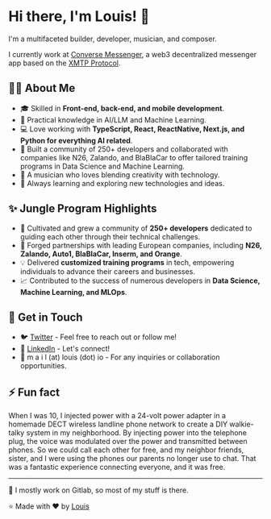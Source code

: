 # Hi there, I'm Louis! 👋

I'm a multifaceted builder, developer, musician, and composer.

I currently work at [Converse Messenger](https://converse.xyz), a web3 decentralized messenger app based on the [XMTP Protocol](https://xmtp.org).

## 🙋‍♂️ About Me

- 🎓 Skilled in **Front-end, back-end, and mobile development**.
- 🤖 Practical knowledge in AI/LLM and Machine Learning.
- 💻 Love working with **TypeScript, React, ReactNative, Next.js, and Python for everything AI related**.
- 🔭 Built a community of 250+ developers and collaborated with companies like N26, Zalando, and BlaBlaCar to offer tailored training programs in Data Science and Machine Learning.
- 🎵 A musician who loves blending creativity with technology.
- 🌱 Always learning and exploring new technologies and ideas.

## ✨ Jungle Program Highlights

- 🌟 Cultivated and grew a community of **250+ developers** dedicated to guiding each other through their technical challenges.
- 🤝 Forged partnerships with leading European companies, including **N26, Zalando, Auto1, BlaBlaCar, Inserm, and Orange**.
- 💡 Delivered **customized training programs** in tech, empowering individuals to advance their careers and businesses.
- 📈 Contributed to the success of numerous developers in **Data Science, Machine Learning, and MLOps**.

## 🤙 Get in Touch

- 🐦 [Twitter](https://twitter.com/louisrouffineau) - Feel free to reach out or follow me!
- 💼 [LinkedIn](https://linkedin.com/in/lrouffineau) - Let's connect!
- 📧 m a i l (at) louis (dot) io - For any inquiries or collaboration opportunities.

## ⚡ Fun fact

When I was 10, I injected power with a 24-volt power adapter in a homemade DECT wireless landline phone network to create a DIY walkie-talky system in my neighborhood. By injecting power into the telephone plug, the voice was modulated over the power and transmitted between phones. So we could call each other for free, and my neighbor friends, sister, and I were using the phones our parents no longer use to chat. That was a fantastic experience connecting everyone, and it was free.

---

🦊 I mostly work on Gitlab, so most of my stuff is there.

⭐️ Made with ❤️ by [Louis](https://github.com/lourou)
